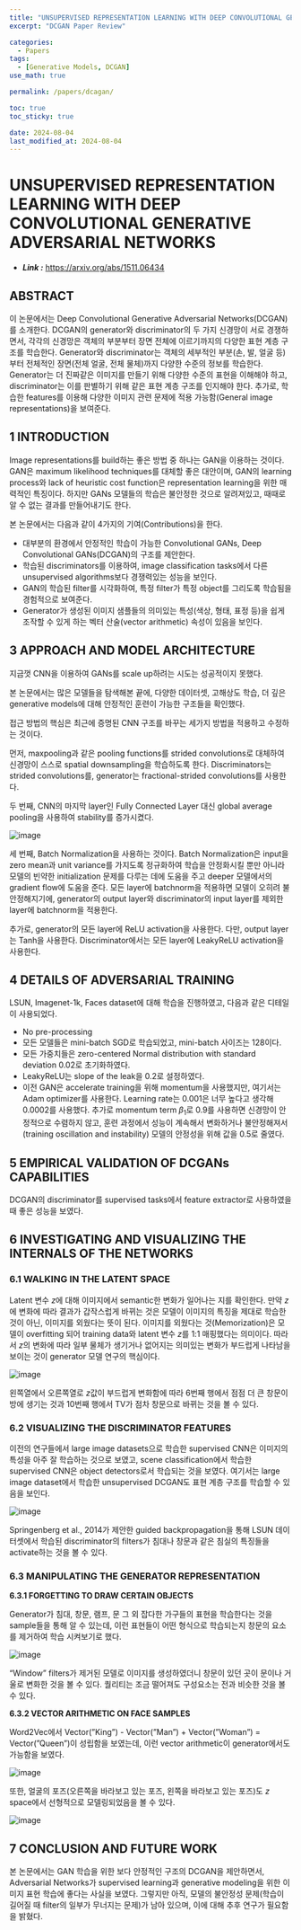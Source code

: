 ```yaml
---
title: "UNSUPERVISED REPRESENTATION LEARNING WITH DEEP CONVOLUTIONAL GENERATIVE ADVERSARIAL NETWORKS"
excerpt: "DCGAN Paper Review"

categories:
  - Papers
tags:
  - [Generative Models, DCGAN]
use_math: true

permalink: /papers/dcagan/

toc: true
toc_sticky: true

date: 2024-08-04
last_modified_at: 2024-08-04
---
```

# UNSUPERVISED REPRESENTATION LEARNING WITH DEEP CONVOLUTIONAL GENERATIVE ADVERSARIAL NETWORKS

- ***Link :*** https://arxiv.org/abs/1511.06434

## ABSTRACT

이 논문에서는 Deep Convolutional Generative Adversarial Networks(DCGAN)를 소개한다. DCGAN의 generator와 discriminator의 두 가지 신경망이 서로 경쟁하면서, 각각의 신경망은 객체의 부분부터 장면 전체에 이르기까지의 다양한 표현 계층 구조를 학습한다. Generator와 discriminator는 객체의 세부적인 부분(손, 발, 얼굴 등)부터 전체적인 장면(전체 얼굴, 전체 물체)까지 다양한 수준의 정보를 학습한다. Generator는 더 진짜같은 이미지를 만들기 위해 다양한 수준의 표현을 이해해야 하고, discriminator는 이를 판별하기 위해 같은 표현 계층 구조를 인지해야 한다. 추가로, 학습한 features를 이용해 다양한 이미지 관련 문제에 적용 가능함(General image representations)을 보여준다.

## 1 INTRODUCTION

Image representations를 build하는 좋은 방법 중 하나는 GAN을 이용하는 것이다. GAN은 maximum likelihood techniques를 대체할 좋은 대안이며, GAN의 learning process와 lack of heuristic cost function은 representation learning을 위한 매력적인 특징이다. 하지만 GANs 모델들의 학습은 불안정한 것으로 알려져있고, 때때로 알 수 없는 결과를 만들어내기도 한다.

본 논문에서는 다음과 같이 4가지의 기여(Contributions)을 한다.

- 대부분의 환경에서 안정적인 학습이 가능한 Convolutional GANs, Deep Convolutional GANs(DCGAN)의 구조를 제안한다.
- 학습된 discriminators를 이용하여, image classification tasks에서 다른 unsupervised algorithms보다 경쟁력있는 성능을 보인다.
- GAN의 학습된 filter를 시각화하여, 특정 filter가 특정 object를 그리도록 학습됨을 경험적으로 보여준다.
- Generator가 생성된 이미지 샘플들의 의미있는 특성(색상, 형태, 표정 등)을 쉽게 조작할 수 있게 하는 벡터 산술(vector arithmetic) 속성이 있음을 보인다.

## 3 APPROACH AND MODEL ARCHITECTURE

지금껏 CNN을 이용하여 GANs를 scale up하려는 시도는 성공적이지 못했다.

본 논문에서는 많은 모델들을 탐색해본 끝에, 다양한 데이터셋, 고해상도 학습, 더 깊은 generative models에 대해 안정적인 훈련이 가능한 구조들을 확인했다.

접근 방법의 핵심은 최근에 증명된 CNN 구조를 바꾸는 세가지 방법을 적용하고 수정하는 것이다.

먼저, maxpooling과 같은 pooling functions를 strided convolutions로 대체하여 신경망이 스스로 spatial downsampling을 학습하도록 한다. Discriminators는 strided convolutions를, generator는 fractional-strided convolutions를 사용한다.

두 번째, CNN의 마지막 layer인 Fully Connected Layer 대신 global average pooling을 사용하여 stability를 증가시켰다.

![image](/assets/images/posts_img/dcgan/1.png)

세 번째, Batch Normalization을 사용하는 것이다. Batch Normalization은 input을 zero mean과 unit variance를 가지도록 정규화하여 학습을 안정화시킬 뿐만 아니라 모델의 빈약한 initialization 문제를 다루는 데에 도움을 주고 deeper 모델에서의 gradient flow에 도움을 준다. 모든 layer에 batchnorm을 적용하면 모델이 오히려 불안정해지기에, generator의 output layer와 discriminator의 input layer를 제외한 layer에 batchnorm을 적용한다.

추가로, generator의 모든 layer에 ReLU activation을 사용한다. 다만, output layer는 Tanh을 사용한다. Discriminator에서는 모든 layer에 LeakyReLU activation을 사용한다.

## 4 DETAILS OF ADVERSARIAL TRAINING

LSUN, Imagenet-1k, Faces dataset에 대해 학습을 진행하였고, 다음과 같은 디테일이 사용되었다.

- No pre-processing
- 모든 모델들은 mini-batch SGD로 학습되었고, mini-batch 사이즈는 128이다.
- 모든 가중치들은 zero-centered Normal distribution with standard deviation 0.02로 초기화하였다.
- LeakyReLU는 slope of the leak을 0.2로 설정하였다.
- 이전 GAN은 accelerate training을 위해 momentum을 사용했지만, 여기서는 Adam optimizer를 사용한다. Learning rate는 0.001은 너무 높다고 생각해 0.0002를 사용했다. 추가로 momentum term $\beta_1$로 0.9를 사용하면 신경망이 안정적으로 수렴하지 않고, 훈련 과정에서 성능이 계속해서 변화하거나 불안정해져서(training oscillation and instability) 모델의 안정성을 위해 값을 0.5로 줄였다.

## 5 EMPIRICAL VALIDATION OF DCGANs CAPABILITIES

DCGAN의 discriminator를 supervised tasks에서 feature extractor로 사용하였을 때 좋은 성능을 보였다.

## 6 INVESTIGATING AND VISUALIZING THE INTERNALS OF THE NETWORKS

### 6.1 WALKING IN THE LATENT SPACE

Latent 변수 $z$에 대해 이미지에서 semantic한 변화가 일어나는 지를 확인한다. 만약 $z$에 변화에 따라 결과가 갑작스럽게 바뀌는 것은 모델이 이미지의 특징을 제대로 학습한 것이 아닌, 이미지를 외웠다는 뜻이 된다. 이미지를 외웠다는 것(Memorization)은 모델이 overfitting 되어 training data와 latent 변수  $z$를 1:1 매핑했다는 의미이다. 따라서 $z$의 변화에 따라 일부 물체가 생기거나 없어지는 의미있는 변화가 부드럽게 나타남을 보이는 것이 generator 모델 연구의 핵심이다.

![image](/assets/images/posts_img/dcgan/2.png)

왼쪽열에서 오른쪽열로 $z$값이 부드럽게 변화함에 따라 6번째 행에서 점점 더 큰 창문이 방에 생기는 것과 10번째 행에서 TV가 점차 창문으로 바뀌는 것을 볼 수 있다.

### 6.2 VISUALIZING THE DISCRIMINATOR FEATURES

이전의 연구들에서 large image datasets으로 학습한 supervised CNN은 이미지의 특성을 아주 잘 학습하는 것으로 보였고, scene classification에서 학습한 supervised CNN은 object detectors로서 학습되는 것을 보였다. 여기서는 large image dataset에서 학습한 unsupervised DCGAN도 표현 계층 구조를 학습할 수 있음을 보인다.

![image](/assets/images/posts_img/dcgan/3.png)

Springenberg et al., 2014가 제안한 guided backpropagation을 통해 LSUN 데이터셋에서 학습된 discriminator의 filters가 침대나 창문과 같은 침실의 특징들을 activate하는 것을 볼 수 있다.

### 6.3 MANIPULATING THE GENERATOR REPRESENTATION

**6.3.1 FORGETTING TO DRAW CERTAIN OBJECTS**

Generator가 침대, 창문, 램프, 문 그 외 잡다한 가구들의 표현을 학습한다는 것을 sample들을 통해 알 수 있는데, 이런 표현들이 어떤 형식으로 학습되는지 창문의 요소를 제거하여 학습 시켜보기로 했다.

![image](/assets/images/posts_img/dcgan/4.png)

“Window” filters가 제거된 모델로 이미지를 생성하였더니 창문이 있던 곳이 문이나 거울로 변화한 것을 볼 수 있다. 퀄리티는 조금 떨어져도 구성요소는 전과 비슷한 것을 볼 수 있다.

**6.3.2 VECTOR ARITHMETIC ON FACE SAMPLES**

Word2Vec에서 Vector(”King”) - Vector(”Man”) + Vector(”Woman”) = Vector(”Queen”)이 성립함을 보였는데, 이런 vector arithmetic이 generator에서도 가능함을 보였다.

![image](/assets/images/posts_img/dcgan/5.png)

또한, 얼굴의 포즈(오른쪽을 바라보고 있는 포즈, 왼쪽을 바라보고 있는 포즈)도 $z$ space에서 선형적으로 모델링되었음을 볼 수 있다.

![image](/assets/images/posts_img/dcgan/6.png)

## 7 CONCLUSION AND FUTURE WORK

본 논문에서는 GAN 학습을 위한 보다 안정적인 구조의 DCGAN을 제안하면서, Adversarial Networks가 supervised learning과 generative modeling을 위한 이미지 표현 학습에 좋다는 사실을 보였다. 그렇지만 아직, 모델의 불안정성 문제(학습이 길어질 때 filter의 일부가 무너지는 문제)가 남아 있으며, 이에 대해 추후 연구가 필요함을 밝혔다.